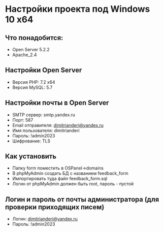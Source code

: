 # Настройки проекта под Windows 10 x64

## Что понадобится:

- Open Server 5.2.2
- Apache_2.4

## Настройки Open Server

- Версия PHP: 7.2 x64
- Версия MySQL: 5.7

## Настройки почты в Open Server

- SMTP сервер: smtp.yandex.ru
- Порт: 587
- Email отправителя: dimitrianderi@yandex.ru
- Имя пользователя: dimitrianderi
- Пароль: !admin2023
- Шифрование: TLS

## Как установить

- Папку form поместить в OSPanel->domains
- В phpMyAdmin создать БД с названием feedback_form
- Импортировать туда файл feedback_form.sql
- Логин от phpMyAdmin должен быть root, пароль - пустой

## Логин и пароль от почты администратора (для проверки приходящих писем)

- Логин: dimitrianderi@yandex.ru
- Пароль: !admin2023
